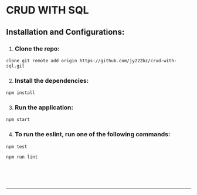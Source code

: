 # CRUD WITH SQL
## Installation and Configurations:
1. ### Clone the repo:

~~~
clone git remote add origin https://github.com/jy222bz/crud-with-sql.git
~~~

2. ### Install the dependencies:
~~~
npm install
~~~

3. ### Run the application:
~~~
npm start
~~~
4. ### To run the eslint, run one of the following commands:

~~~
npm test
~~~
~~~
npm run lint
~~~
<br><br><br>
_____

